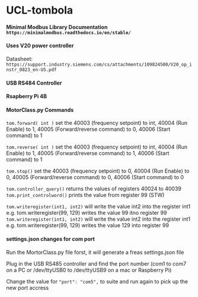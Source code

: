 # UCL-tombola

#### Minimal Modbus Library Documentation `https://minimalmodbus.readthedocs.io/en/stable/`

#### Uses V20 power controller
Datasheet: ` https://support.industry.siemens.com/cs/attachments/109824500/V20_op_instr_0823_en-US.pdf`
 
 
#### USB RS484 Controller

#### Rsapberry Pi 4B



#### MotorClass.py Commands

`tom.forward( int )`                  set the 40003 (frequency setpoint) to int, 40004 (Run Enable) to 1, 40005 (Forward/reverse command) to 0, 40006 (Start command) to 1

`tom.reverse( int )`                set the 40003 (frequency setpoint) to int, 40004 (Run Enable) to 1, 40005 (Forward/reverse command) to 1, 40006 (Start command) to 1

`tom.stop()`                        set the 40003 (frequency setpoint) to 0, 40004 (Run Enable) to 0, 40005 (Forward/reverse command) to 0, 40006 (Start command) to 0

`tom.controller_query()`            returns the values of registers 40024 to 40039
`tom.print_controlword()`            prints the value from register 99 (STW)

`tom.writeregister(int1, int2)`		will write the value int2 into the register int1	e.g. tom.writeregister(99, 129) writes the value 99 itno register 99
`tom.writeregister(int1, int2)`      will write the value int2 into the register int1	e.g. tom.writeregister(99, 129) writes the value 129 into register 99


#### settings.json changes for com port
Run the MortorClass.py file forst, it will generate a freas settings.json file

Plug in the USB RS485 controller and find the port number (com1 to com7 on a PC or /dev/ttyUSB0 to /dev/ttyUSB9 on a mac or Raspberry Pi)  
 
Change the value for `"port": "com5",`  to suite and run again to pick up the new port accress

